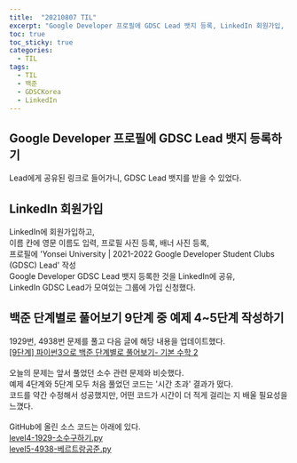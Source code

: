 ```yaml
---
title:  "20210807 TIL"
excerpt: "Google Developer 프로필에 GDSC Lead 뱃지 등록, LinkedIn 회원가입, 백준 단계별로 풀어보기 9단계 중 예제 4~5단계 작성(1929번, 4938번)"
toc: true
toc_sticky: true
categories:
  - TIL
tags:
  - TIL
  - 백준
  - GDSCKorea
  - LinkedIn
---
```


## Google Developer 프로필에 GDSC Lead 뱃지 등록하기  
Lead에게 공유된 링크로 들어가니, GDSC Lead 뱃지를 받을 수 있었다.  

## LinkedIn 회원가입
LinkedIn에 회원가입하고,  
이름 칸에 영문 이름도 입력, 프로필 사진 등록, 배너 사진 등록,  
프로필에 'Yonsei University | 2021-2022 Google Developer Student Clubs (GDSC) Lead' 작성  
Google Developer GDSC Lead 뱃지 등록한 것을 LinkedIn에 공유,  
LinkedIn GDSC Lead가 모여있는 그룹에 가입 신청했다.  


## 백준 단계별로 풀어보기 9단계 중 예제 4\~5단계 작성하기  
1929번, 4938번 문제를 풀고 다음 글에 해당 내용을 업데이트했다.      
[[9단계] 파이썬3으로 백준 단계별로 풀어보기- 기본 수학 2](https://leeryeongsong.github.io/baekjoon/baekjoon-step-by-step-python3-step9/)  
<br>
오늘의 문제는 앞서 풀었던 소수 관련 문제와 비슷했다.  
예제 4단계와 5단계 모두 처음 풀었던 코드는 '시간 초과' 결과가 떴다.  
코드를 약간 수정해서 성공했지만, 어떤 코드가 시간이 더 적게 걸리는 지 배울 필요성을 느꼈다.  
<br>
GitHub에 올린 소스 코드는 아래에 있다.  
[level4-1929-소수구하기.py](https://github.com/leeryeongsong/baekjoon-step-by-step-python3/blob/main/step9/level4-1929-%EC%86%8C%EC%88%98%EA%B5%AC%ED%95%98%EA%B8%B0.py)  
[level5-4938-베르트랑공준.py](https://github.com/leeryeongsong/baekjoon-step-by-step-python3/blob/main/step9/level5-4938-%EB%B2%A0%EB%A5%B4%ED%8A%B8%EB%9E%91%EA%B3%B5%EC%A4%80.py)
<br>
